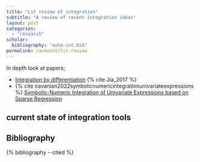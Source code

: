 ```yaml
---
title: "Lit review of integration"
subtitle: "A review of recent integration ideas"
layout: post
categories: 
  - "research"
scholar:
  bibliography: "auto-int.bib"
permalink: /autoint/lit-review
---
```


In depth look at papers;
- [Integration by differentiation]({site.baseurl}/autoint/int-by-diff) {% cite Jia_2017 %}
- {% cite iravanian2022symbolicnumericintegrationunivariateexpressions %} [Symbolic-Numeric Integration of Univariate Expressions based on Sparse Regression](https://arxiv.org/abs/2201.12468)

<!-- would be great to benchmark some of these -->

## current state of integration tools



## Bibliography

{% bibliography --cited %}
